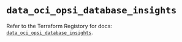 # `data_oci_opsi_database_insights`

Refer to the Terraform Registory for docs: [`data_oci_opsi_database_insights`](https://registry.terraform.io/providers/oracle/oci/6.18.0/docs/data-sources/opsi_database_insights).
